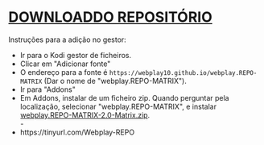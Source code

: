# <a href="webplay.REPO-MATRIX-2.0-Matrix.zip">DOWNLOADDO REPOSITÓRIO</a>

Instruções para a adição no gestor:


<p align="left">
  <ul>
    <li>Ir para o Kodi gestor de ficheiros.</li>
    <li>Clicar em "Adicionar fonte"</li>
    <li>O endereço para a fonte é <code>https://webplay10.github.io/webplay.REPO-MATRIX</code> (Dar o nome de "webplay.REPO-MATRIX").</li>
    <li>Ir para "Addons"</li>
    <li>Em Addons, instalar de um ficheiro zip. Quando perguntar pela localização, selecionar "webplay.REPO-MATRIX", e instalar <a href="webplay.REPO-MATRIX-2.0-Matrix.zip">webplay.REPO-MATRIX-2.0-Matrix.zip</a>.</li>
    -
    <li>https://tinyurl.com/Webplay-REPO</li>
    
</ul>
                                                                       
</p>

